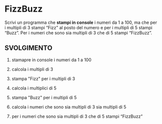 FizzBuzz
===
Scrivi un programma che **stampi in console** i numeri da 1 a 100,
ma che per i multipli di 3 stampi “Fizz” al posto del numero e per i multipli di 5 stampi “Buzz”.
Per i numeri che sono sia multipli di 3 che di 5 stampi “FizzBuzz”.

## SVOLGIMENTO

1. stamapre in console i numeri da 1 a 100

2. calcola i multipli di 3

3. stampa "Fizz" per i multipli di 3

4. calcola i multiplici di 5

5. stampa "Buzz" per i multipli di 5

6. calcola i  numeri che sono sia multipli di 3 sia multipli di 5

7. per i numeri che sono sia multipli di 3 che di 5 stampi “FizzBuzz”